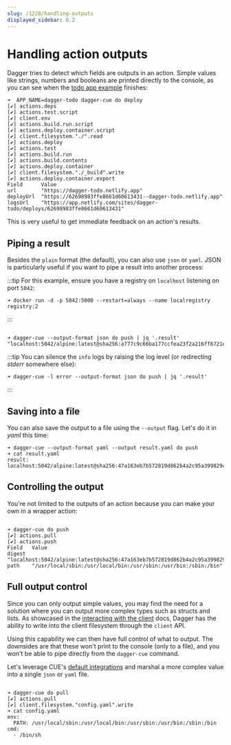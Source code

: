 ```yaml
---
slug: /1228/handling-outputs
displayed_sidebar: 0.2
---
```


# Handling action outputs

Dagger tries to detect which fields are outputs in an action. Simple values like strings, numbers and booleans are printed directly to the console, as you can see when the [todo app example](/1200/local-dev) finishes:

```shell
➜  APP_NAME=dagger-todo dagger-cue do deploy
[✔] actions.deps
[✔] actions.test.script
[✔] client.env
[✔] actions.build.run.script
[✔] actions.deploy.container.script
[✔] client.filesystem."./".read
[✔] actions.deploy
[✔] actions.test
[✔] actions.build.run
[✔] actions.build.contents
[✔] actions.deploy.container
[✔] client.filesystem."./_build".write
[✔] actions.deploy.container.export
Field      Value
url        "https://dagger-todo.netlify.app"
deployUrl  "https://62698983ffe8661d60613431--dagger-todo.netlify.app"
logsUrl    "https://app.netlify.com/sites/dagger-todo/deploys/62698983ffe8661d60613431"

```

This is very useful to get immediate feedback on an action's results.

## Piping a result

Besides the `plain` format (the default), you can also use `json` or `yaml`. JSON is particularly useful if you want to pipe a result into another process:

:::tip
For this example, ensure you have a registry on `localhost` listening on port `5042`:

```shell
➜ docker run -d -p 5042:5000 --restart=always --name localregistry registry:2
```

:::

```cue file=../../tests/guides/handling-outputs/default.cue

```

```shell
➜ dagger-cue --output-format json do push | jq '.result'
"localhost:5042/alpine:latest@sha256:a777c9c66ba177ccfea23f2a216ff6721e78a662cd17019488c417135299cd89"
```

:::tip
You can silence the `info` logs by raising the log level (or redirecting _stderr_ somewhere else):

```shell
➜ dagger-cue -l error --output-format json do push | jq '.result'
```

:::

## Saving into a file

You can also save the output to a file using the `--output` flag. Let's do it in _yaml_ this time:

```shell
➜ dagger-cue --output-format yaml --output result.yaml do push
➜ cat result.yaml
result: localhost:5042/alpine:latest@sha256:47a163eb7b572819d862b4a2c95a399829c8c79fab51f1d40c59708aa0e35331
```

## Controlling the output

You're not limited to the outputs of an action because you can make your own in a wrapper action:

```cue file=../../tests/guides/handling-outputs/wrapper.cue

```

```shell
➜ dagger-cue do push
[✔] actions.pull
[✔] actions.push
Field   Value
digest  "localhost:5042/alpine:latest@sha256:47a163eb7b572819d862b4a2c95a399829c8c79fab51f1d40c59708aa0e35331"
path    "/usr/local/sbin:/usr/local/bin:/usr/sbin:/usr/bin:/sbin:/bin"
```

## Full output control

Since you can only output simple values, you may find the need for a solution where you can output more complex types such as structs and lists. As showcased in the [interacting with the client](../../core-concepts/1203-client.md) docs, Dagger has the ability to write into the client filesystem through the `client` API.

Using this capability we can then have full control of what to output. The downsides are that these won't print to the console (only to a file), and you won't be able to pipe directly from the `dagger-cue` command.

Let's leverage CUE's [default integrations](https://cuelang.org/docs/integrations/) and marshal a more complex value into a single `json` or `yaml` file.

```cue file=../../tests/guides/handling-outputs/control.cue

```

```shell
➜ dagger-cue do pull
[✔] actions.pull
[✔] client.filesystem."config.yaml".write
➜ cat config.yaml
env:
  PATH: /usr/local/sbin:/usr/local/bin:/usr/sbin:/usr/bin:/sbin:/bin
cmd:
  - /bin/sh
```
